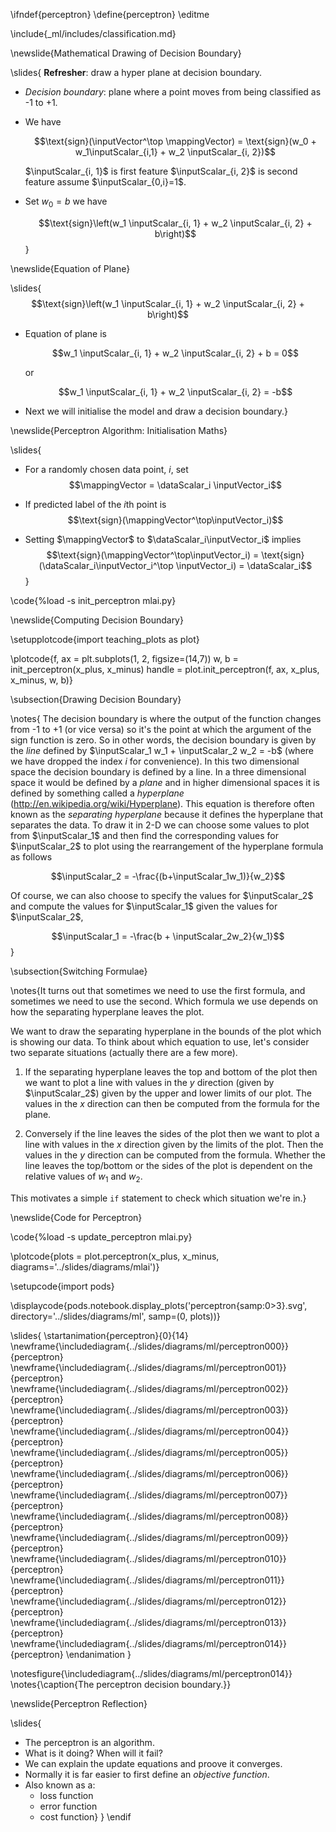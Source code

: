 \ifndef{perceptron}
\define{perceptron}
\editme 

\include{_ml/includes/classification.md}

\newslide{Mathematical Drawing of Decision Boundary}

\slides{
**Refresher**: draw a hyper plane at decision boundary.
 - *Decision boundary*: plane where a point moves from being classified as -1 to +1. 
 - We have

   $$\text{sign}(\inputVector^\top \mappingVector) = \text{sign}(w_0 + w_1\inputScalar_{i,1} + w_2 \inputScalar_{i, 2})$$

   $\inputScalar_{i, 1}$ is first feature $\inputScalar_{i, 2}$ is second feature assume $\inputScalar_{0,i}=1$. 
 
 - Set $w_0 = b$ we have
 
   $$\text{sign}\left(w_1 \inputScalar_{i, 1} + w_2 \inputScalar_{i, 2} + b\right)$$}
   
\newslide{Equation of Plane}

\slides{$$\text{sign}\left(w_1 \inputScalar_{i, 1} + w_2 \inputScalar_{i, 2} + b\right)$$

- Equation of plane is 
  
  $$w_1 \inputScalar_{i, 1} + w_2 \inputScalar_{i, 2} + b = 0$$ 
  
  or
  
  $$w_1 \inputScalar_{i, 1} + w_2 \inputScalar_{i, 2} = -b$$ 
    
- Next we will initialise the model and draw a decision boundary.}

\newslide{Perceptron Algorithm: Initialisation Maths}

\slides{
- For a randomly chosen data point, $i$, set
  $$\mappingVector = \dataScalar_i \inputVector_i$$

- If predicted label of the $i$th point is 
  $$\text{sign}(\mappingVector^\top\inputVector_i)$$

- Setting $\mappingVector$ to $\dataScalar_i\inputVector_i$ implies
  $$\text{sign}(\mappingVector^\top\inputVector_i) = \text{sign}(\dataScalar_i\inputVector_i^\top \inputVector_i) = \dataScalar_i$$}
  
\code{%load -s init_perceptron mlai.py}

\newslide{Computing Decision Boundary}

\setupplotcode{import teaching_plots as plot}

\plotcode{f, ax = plt.subplots(1, 2, figsize=(14,7))
w, b = init_perceptron(x_plus, x_minus)
handle = plot.init_perceptron(f, ax, x_plus, x_minus, w, b)}

\subsection{Drawing Decision Boundary}

\notes{
The decision boundary is where the output of the function changes from -1 to +1 (or vice versa) so it's the point at which the argument of the $\text{sign}$ function is zero. So in other words, the decision boundary is given by the *line* defined by $\inputScalar_1 w_1 + \inputScalar_2 w_2 = -b$ (where we have dropped the index $i$ for convenience). In this two dimensional space the decision boundary is defined by a line. In a three dimensional space it would be defined by a *plane*  and in higher dimensional spaces it is defined by something called a *hyperplane* (http://en.wikipedia.org/wiki/Hyperplane). This equation is therefore often known as the *separating hyperplane* because it defines the hyperplane that separates the data. To draw it in 2-D we can choose some values to plot from $\inputScalar_1$ and then find the corresponding values for $\inputScalar_2$ to plot using the rearrangement of the hyperplane formula as follows

$$\inputScalar_2 = -\frac{(b+\inputScalar_1w_1)}{w_2}$$

Of course, we can also choose to specify the values for $\inputScalar_2$ and compute the values for $\inputScalar_1$ given the values for $\inputScalar_2$,

$$\inputScalar_1 = -\frac{b + \inputScalar_2w_2}{w_1}$$}

\subsection{Switching Formulae}

\notes{It turns out that sometimes we need to use the first formula, and sometimes we need to use the second. Which formula we use depends on how the separating hyperplane leaves the plot. 

We want to draw the separating hyperplane in the bounds of the plot which is showing our data. To think about which equation to use, let's consider two separate situations (actually there are a few more). 

1. If the separating hyperplane leaves the top and bottom of the plot then we want to plot a line with values in the $y$ direction (given by $\inputScalar_2$) given by the upper and lower limits of our plot. The values in the $x$ direction can then be computed from the formula for the plane. 

2. Conversely if the line leaves the sides of the plot then we want to plot a line with values in the $x$ direction given by the limits of the plot. Then the values in the $y$ direction can be computed from the formula. Whether the line leaves the top/bottom or the sides of the plot is dependent on the relative values of $w_1$ and $w_2$. 

This motivates a simple `if` statement to check which situation we're in.}

\newslide{Code for Perceptron}

\code{%load -s update_perceptron mlai.py}

\plotcode{plots = plot.perceptron(x_plus, x_minus, diagrams='../slides/diagrams/mlai')}

\setupcode{import pods}

\displaycode{pods.notebook.display_plots('perceptron{samp:0>3}.svg', directory='../slides/diagrams/ml', samp=(0, plots))}

\slides{
\startanimation{perceptron}{0}{14}
\newframe{\includediagram{../slides/diagrams/ml/perceptron000}}{perceptron}
\newframe{\includediagram{../slides/diagrams/ml/perceptron001}}{perceptron}
\newframe{\includediagram{../slides/diagrams/ml/perceptron002}}{perceptron}
\newframe{\includediagram{../slides/diagrams/ml/perceptron003}}{perceptron}
\newframe{\includediagram{../slides/diagrams/ml/perceptron004}}{perceptron}
\newframe{\includediagram{../slides/diagrams/ml/perceptron005}}{perceptron}
\newframe{\includediagram{../slides/diagrams/ml/perceptron006}}{perceptron}
\newframe{\includediagram{../slides/diagrams/ml/perceptron007}}{perceptron}
\newframe{\includediagram{../slides/diagrams/ml/perceptron008}}{perceptron}
\newframe{\includediagram{../slides/diagrams/ml/perceptron009}}{perceptron}
\newframe{\includediagram{../slides/diagrams/ml/perceptron010}}{perceptron}
\newframe{\includediagram{../slides/diagrams/ml/perceptron011}}{perceptron}
\newframe{\includediagram{../slides/diagrams/ml/perceptron012}}{perceptron}
\newframe{\includediagram{../slides/diagrams/ml/perceptron013}}{perceptron}
\newframe{\includediagram{../slides/diagrams/ml/perceptron014}}{perceptron}
\endanimation
}

\notesfigure{\includediagram{../slides/diagrams/ml/perceptron014}}
\notes{\caption{The perceptron decision boundary.}}

\newslide{Perceptron Reflection}

\slides{
- The perceptron is an algorithm. 
 - What is it doing? When will it fail?
 - We can explain the update equations and proove it converges.
 - Normally it is far easier to first define an *objective function*.
 - Also known as a:
     - loss function
     - error function
     - cost function}
}
\endif
